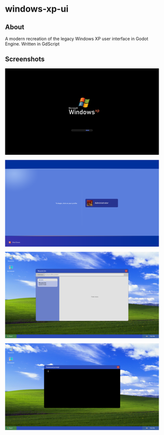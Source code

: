 # windows-xp-ui
## About
A modern recreation of the legacy Windows XP user interface in Godot Engine. Written in GdScript
## Screenshots
<p align = "center"><img src = "Screenshots/Screenshot1.png"/></p>
<p align = "center"><img src = "Screenshots/Screenshot2.png"/></p>
<p align = "center"><img src = "Screenshots/Screenshot3.png"/></p>
<p align = "center"><img src = "Screenshots/Screenshot4.png"/></p>
